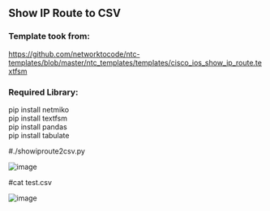 ## Show IP Route to CSV

### Template took from:
https://github.com/networktocode/ntc-templates/blob/master/ntc_templates/templates/cisco_ios_show_ip_route.textfsm

### Required Library:
pip install netmiko</br>
pip install textfsm</br>
pip install pandas</br>
pip install tabulate</br>



#./showiproute2csv.py

![image](https://user-images.githubusercontent.com/41171446/128871458-414c9c71-430b-43a7-9aec-4ecbd2982e4f.png)


#cat test.csv

![image](https://user-images.githubusercontent.com/41171446/128871775-97012e64-97f3-40c9-8e7f-94356f27ca67.png)

